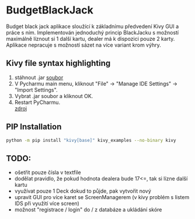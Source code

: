 # BudgetBlackJack

Budget black jack aplikace sloužící k základnímu předvedení Kivy GUI a práce s ním. Implementován jednoduchý princip BlackJacku s možností maximálně líznout si 1 další kartu, dealer má k dispozici pouze 2 karty. Aplikace nepracuje s možností sázet na více variant krom výhry.



## Kivy file syntax highlighting
   1. stáhnout .jar [soubor](https://github.com/JohnySmid/BudgetBlackJack/blob/main/PyCharm_kv_completion.jar)
   2. V Pycharmu main menu, kliknout "File" -> "Manage IDE Settings" -> "Import Settings".
   3. Vybrat .jar soubor a kliknout OK.
   4. Restart PyCharmu.<br />
   [zdroj](https://stackoverflow.com/questions/38002630/how-to-get-syntax-highlighting-on-kivy-kv-file-in-pycharm-on-osx)

## PIP Installation
```bash
python -m pip install "kivy[base]" kivy_examples --no-binary kivy
```
## TODO:
   - ošetřit pouze čísla v textfile
   - dodělat pravidlo, že pokud hodnota dealera bude 17<=, tak si lízne další kartu
   - využívat pouze 1 Deck dokud to půjde, pak vytvořit nový
   - upravit GUI pro více karet se ScreenManagerem (v kivy problém s listem IDS při využití více screen)
   - možnost "registrace / login" do / z databáze a ukládání skóre
